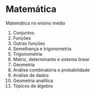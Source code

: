 # Matemática
Matemática no ensino médio

1. Conjuntos
2. Funções
3. Outras funções
4. Semelhança e trigonometria
5. Trigonometria
6. Matriz, determinante e sistema linear
7. Geometria
8. Análise combinatória e probabilidade
9. Análise de dados
10. Geometria analítica
11. Tópicos de álgebra
